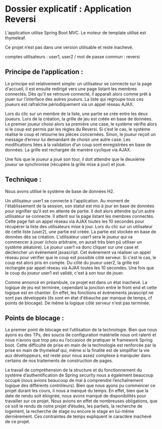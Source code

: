 # Dossier explicatif : Application Reversi

L’application utilise Spring Boot MVC. Le moteur de template utilisé est thymeleaf.


Ce projet n’est pas dans une version utilisable et reste inachevé.


comptes utilisateurs : user1, user2 / mot de passe commun : reversi


## Principe de l’application :

Le principe est relativement simple: un utilisateur se connecte sur la page d'accueil, il est ensuite redirigé vers une page listant les membres connectés. Dès qu'il se retrouve connecté, il apparaît alors comme prêt à jouer sur l'interface des autres joueurs. La liste qui regroupe tous ces joueurs est rafraîchie périodiquement via un appel réseau AJAX.


Lors du clic sur un membre de la liste, une partie se crée entre les deux joueurs. Lors de la création, la grille de jeu est créée en base de données. Le premier joueur choisi alors sa première une case, le système vérifie alors si le coup est permis par les règles du Reversi. Si c’est le cas, le système réalise le coup et retourne les pièces concernées. Sinon, le joueur reçoit un message d’erreur lui demandant de choisir une autre case. Les modifications liées à la validation d’un coup sont enregistrées en base de données. La grille est rechargée de manière cyclique via AJAX.


Une fois que le joueur a joué son tour, il doit attendre que le deuxième joueur se synchronise (récupère la grille mise à jour) et joue.


## Technique :

Nous avons utilisé le système de base de données H2. 


Un utilisateur user1 se connecte à l'application. Au moment de l'établissement de la session, son statut est mis à jour en base de données pour signifier qu'il est en attente de partie. Il doit alors attendre qu'un autre utilisateur se connecte. Il atterit sur la page listant les membres connectés. Cette page fait un appel réseau via AJAX toutes les 10 secondes pour récupérer la liste des utilisateurs mise à jour. Lors du clic sur un utilisateur de cette liste (user2), une partie est créée. La partie est stockée en base de données dès sa création. L'utilisateur user1 sera  le joueur qui va commencer à jouer (choix arbitraire, on aurait très bien pû utiliser un système aléatoire). Le joueur user1 va donc cliquer sur une case et déclencher un événement javascript. Cet événement va réaliser un appel réseau pour vérifier que le coup est possible côté serveur. Si c'est le cas, le coup est alors pris en compte. Du côté du joueur user2, la grille est rechargée par appel réseau via AJAX toutes les 10 secondes. Une fois que le coup du joueur user1 est validé, c'est à son tour de jouer. 


Comme annoncé en préambule, ce projet est dans un état inachevé. La logique de jeu est terminée, cependant la jonction entre le front end et cette logique est en chantier. En effet, les fonctions et événements javascript ne sont pas développés (ils sont en état d'ébauche par manque de temps, cf points de blocage). De même la logique côté serveur n'est pas terminée.


## Points de blocage :

Le premier point de blocage est l’utilisation de la technologie. Bien que nous ayons eu des TPs, des soucis de configuration matérielle nous ont ralenti et nous n’avons que trop peu eu l’occasion de pratiquer le framework Spring boot. Cette difficulté de prise en main de la technologie est renforcée par la prise en main de thymeleaf qui, même si la finalité est de simplifier la vie aux développeurs, est resté pour nous assez complexe à manipuler dans certains de nos traitements de construction de pages.


Le travail de compréhension de la structure et du fonctionnement du système d’authentification de Spring security nous a également beaucoup occupé (nous avions beaucoup de mal à comprendre l’enchaînement logique des différents contrôleurs). Bien que nous ayons pu commencer ce projet durant les cours, il nous a manqué du temps. En effet, bien que la date de rendu soit éloignée, nous avons manqué de disponibilités pour travailler sur ce projet. Nous avions en effet de nombreuses obligations, que ce soit le rendu de notre projet d’études, les partiels, la recherche de logement, la recherche de stage ou encore le stage en lui-même dernièrement. Ces contraintes de temps expliquent le caractère inachevé de ce projet.
